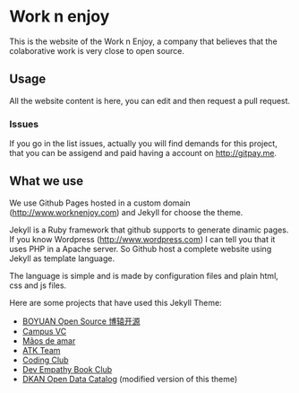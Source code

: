 # Work n enjoy

This is the website of the Work n Enjoy, a company that believes that the colaborative work is very close to open source.

## Usage
All the website content is here, you can edit and then request a pull request.

### Issues
If you go in the list issues, actually you will find demands for this project, that you can be assigend and paid having a account on http://gitpay.me.

## What we use

We use Github Pages hosted in a custom domain (http://www.worknenjoy.com) and Jekyll for choose the theme.

Jekyll is a Ruby framework that github supports to generate dinamic pages. If you know Wordpress (http://www.wordpress.com) I can tell you that it uses PHP in a Apache server. So Github host a complete website using Jekyll as template language.

The language is simple and is made by configuration files and plain html, css and js files.

Here are some projects that have used this Jekyll Theme:
* [BOYUAN Open Source 博辕开源](https://boyuanitsm.github.io)
* [Campus VC](https://mrchildneo.github.io/mrchildneo/)
* [Mãos de amar](https://www.maosdeamar.com.br/)
* [ATK Team](http://www.atksec.com/)
* [Coding Club](https://ourcodingclub.github.io/)
* [Dev Empathy Book Club](http://www.devempathybook.club/)
* [DKAN Open Data Catalog](http://getdkan.com) (modified version of this theme)
